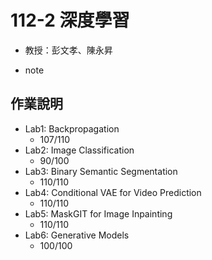 # 112-2 深度學習
* 教授：彭文孝、陳永昇

- note
## 作業說明
* Lab1: Backpropagation
  * 107/110
* Lab2: Image Classification
  * 90/100
* Lab3: Binary Semantic Segmentation 
  * 110/110
* Lab4: Conditional VAE for Video Prediction
  * 110/110
* Lab5: MaskGIT for Image Inpainting  
  * 110/110
* Lab6: Generative Models
  * 100/100
